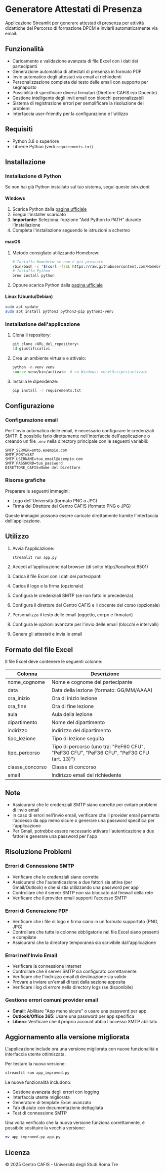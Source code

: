 # Generatore Attestati di Presenza

Applicazione Streamlit per generare attestati di presenza per attività didattiche del Percorso di formazione DPCM e inviarli automaticamente via email.

## Funzionalità

- Caricamento e validazione avanzata di file Excel con i dati dei partecipanti
- Generazione automatica di attestati di presenza in formato PDF
- Invio automatico degli attestati via email ai richiedenti
- Personalizzazione completa del testo delle email con supporto per segnaposto
- Possibilità di specificare diversi firmatari (Direttore CAFIS e/o Docente)
- Gestione intelligente degli invii email con blocchi personalizzabili
- Sistema di registrazione errori per semplificare la risoluzione dei problemi
- Interfaccia user-friendly per la configurazione e l'utilizzo

## Requisiti

- Python 3.8 o superiore
- Librerie Python (vedi `requirements.txt`)

## Installazione

### Installazione di Python

Se non hai già Python installato sul tuo sistema, segui queste istruzioni:

#### Windows
1. Scarica Python dalla [pagina ufficiale](https://www.python.org/downloads/windows/)
2. Esegui l'installer scaricato
3. **Importante:** Seleziona l'opzione "Add Python to PATH" durante l'installazione
4. Completa l'installazione seguendo le istruzioni a schermo

#### macOS
1. Metodo consigliato utilizzando Homebrew:
   ```bash
   # Installa Homebrew se non è già presente
   /bin/bash -c "$(curl -fsSL https://raw.githubusercontent.com/Homebrew/install/HEAD/install.sh)"
   # Installa Python
   brew install python
   ```
2. Oppure scarica Python dalla [pagina ufficiale](https://www.python.org/downloads/macos/)

#### Linux (Ubuntu/Debian)
```bash
sudo apt update
sudo apt install python3 python3-pip python3-venv
```

### Installazione dell'applicazione

1. Clona il repository:
   ```bash
   git clone <URL_del_repository>
   cd giustificativi
   ```

2. Crea un ambiente virtuale e attivalo:
   ```bash
   python -m venv venv
   source venv/bin/activate  # su Windows: venv\Scripts\activate
   ```

3. Installa le dipendenze:
   ```bash
   pip install -r requirements.txt
   ```

## Configurazione

### Configurazione email

Per l'invio automatico delle email, è necessario configurare le credenziali SMTP. È possibile farlo direttamente nell'interfaccia dell'applicazione o creando un file `.env` nella directory principale con le seguenti variabili:

```
SMTP_SERVER=smtp.esempio.com
SMTP_PORT=587
SMTP_USERNAME=tua_email@esempio.com
SMTP_PASSWORD=tua_password
DIRETTORE_CAFIS=Nome del Direttore
```

### Risorse grafiche

Preparare le seguenti immagini:
- Logo dell'Università (formato PNG o JPG)
- Firma del Direttore del Centro CAFIS (formato PNG o JPG)

Queste immagini possono essere caricate direttamente tramite l'interfaccia dell'applicazione.

## Utilizzo

1. Avvia l'applicazione:
   ```bash
   streamlit run app.py
   ```

2. Accedi all'applicazione dal browser (di solito http://localhost:8501)

3. Carica il file Excel con i dati dei partecipanti

4. Carica il logo e la firma (opzionale)

5. Configura le credenziali SMTP (se non fatto in precedenza)

6. Configura il direttore del Centro CAFIS e il docente del corso (opzionale)

7. Personalizza il testo delle email (oggetto, corpo e firmatari)

8. Configura le opzioni avanzate per l'invio delle email (blocchi e intervalli)

9. Genera gli attestati e invia le email

## Formato del file Excel

Il file Excel deve contenere le seguenti colonne:

| Colonna | Descrizione |
|---------|-------------|
| nome_cognome | Nome e cognome del partecipante |
| data | Data della lezione (formato: GG/MM/AAAA) |
| ora_inizio | Ora di inizio lezione |
| ora_fine | Ora di fine lezione |
| aula | Aula della lezione |
| dipartimento | Nome del dipartimento |
| indirizzo | Indirizzo del dipartimento |
| tipo_lezione | Tipo di lezione seguita |
| tipo_percorso | Tipo di percorso (uno tra: "PeF60 CFU", "PeF30 CFU", "PeF36 CFU", "PeF30 CFU (art. 13)") |
| classe_concorso | Classe di concorso |
| email | Indirizzo email del richiedente |

## Note

- Assicurarsi che le credenziali SMTP siano corrette per evitare problemi di invio email
- In caso di errori nell'invio email, verificare che il provider email permetta l'accesso da app meno sicure o generare una password specifica per l'applicazione
- Per Gmail, potrebbe essere necessario attivare l'autenticazione a due fattori e generare una password per l'app

## Risoluzione Problemi

### Errori di Connessione SMTP
- Verificare che le credenziali siano corrette
- Assicurarsi che l'autenticazione a due fattori sia attiva (per Gmail/Outlook) e che si stia utilizzando una password per app
- Controllare che il server SMTP non sia bloccato dal firewall della rete
- Verificare che il provider email supporti l'accesso SMTP

### Errori di Generazione PDF
- Verificare che i file di logo e firma siano in un formato supportato (PNG, JPG)
- Controllare che tutte le colonne obbligatorie nel file Excel siano presenti e compilate
- Assicurarsi che la directory temporanea sia scrivibile dall'applicazione

### Errori nell'Invio Email
- Verificare la connessione Internet
- Controllare che il server SMTP sia configurato correttamente
- Verificare che l'indirizzo email di destinazione sia valido
- Provare a inviare un'email di test dalla sezione apposita
- Verificare i log di errore nella directory logs (se disponibile)

### Gestione errori comuni provider email
- **Gmail**: Abilitare "App meno sicure" o usare una password per app
- **Outlook/Office 365**: Usare una password per app specifica
- **Libero**: Verificare che il proprio account abbia l'accesso SMTP abilitato

## Aggiornamento alla versione migliorata

L'applicazione include ora una versione migliorata con nuove funzionalità e interfaccia utente ottimizzata.

Per testare la nuova versione:
```bash
streamlit run app_improved.py
```

Le nuove funzionalità includono:
- Gestione avanzata degli errori con logging
- Interfaccia utente migliorata
- Generatore di template Excel avanzato
- Tab di aiuto con documentazione dettagliata
- Test di connessione SMTP

Una volta verificato che la nuova versione funziona correttamente, è possibile sostituire la vecchia versione:
```bash
mv app_improved.py app.py
```

## Licenza

© 2025 Centro CAFIS - Università degli Studi Roma Tre
